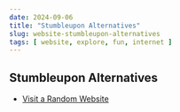 ```yaml
---
date: 2024-09-06
title: "Stumbleupon Alternatives"
slug: website-stumbleupon-alternatives
tags: [ website, explore, fun, internet ]
---
```




## Stumbleupon Alternatives

* [Visit a Random Website][1]



  [1]: https://visitarandomwebsite.com/
